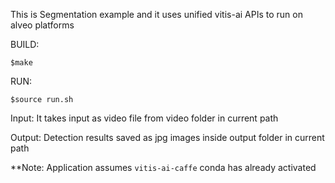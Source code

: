 This is Segmentation example and it uses unified vitis-ai APIs to run on alveo platforms

BUILD: 

    $make

RUN:

    $source run.sh

Input: It takes input as video file from video folder in current path

Output: Detection results saved as jpg images inside output folder in current path

**Note: Application assumes `vitis-ai-caffe` conda has already activated  

